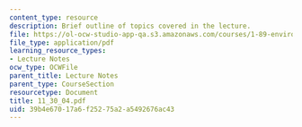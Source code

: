 ```yaml
---
content_type: resource
description: Brief outline of topics covered in the lecture.
file: https://ol-ocw-studio-app-qa.s3.amazonaws.com/courses/1-89-environmental-microbiology-fall-2004/39b4e67017a6f25275a2a5492676ac43_11_30_04.pdf
file_type: application/pdf
learning_resource_types:
- Lecture Notes
ocw_type: OCWFile
parent_title: Lecture Notes
parent_type: CourseSection
resourcetype: Document
title: 11_30_04.pdf
uid: 39b4e670-17a6-f252-75a2-a5492676ac43
---
```


